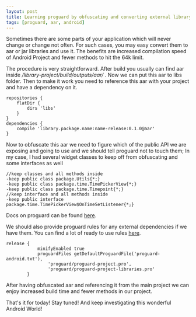 ```yaml
---
layout: post
title: Learning proguard by obfuscating and converting external library project to aar
tags: [proguard, aar, android]
---
```


Sometimes there are some parts of your application which will never change or change not often. For such cases, you may easy convert them to aar or jar libraries and use it. The benefits are increased compilation speed of Android Project and fewer methods to hit the 64k limit.

The procedure is very straightforward. After build you usually can find aar inside <i>/library-project/build/outputs/aar/</i> . Now we can put this aar to libs folder. Then to make it work you need to reference this aar with your project and have a dependency on it.
<pre><code>repositories {
    flatDir {
        dirs 'libs'
    }
}
dependencies {
    compile 'library.package.name:name-release:0.1.0@aar'
}</code></pre>
Now to obfuscate this aar we need to figure which of the public API we are exposing and going to use and we should tell proguard not to touch them; In my case, I had several widget classes to keep off from obfuscating and some interfaces as well
<pre><code>//keep classes and all methods inside
-keep public class package.Utils{*;}
-keep public class package.time.TimePickerView{*;}
-keep public class package.time.Timepoint{*;}
//keep interface and all methods inside
-keep public interface package.time.TimePickerView$OnTimeSetListener{*;}
</code></pre>
Docs on proguard can be found [here](http://proguard.sourceforge.net/manual/usage.html).

We should also provide proguard rules for any external dependencies if we have them. You can find a lot of ready to use rules [here](https://github.com/krschultz/android-proguard-snippets).
<pre><code>release {
            minifyEnabled true
            proguardFiles getDefaultProguardFile('proguard-android.txt'),
                'proguard/proguard-project.pro',
                'proguard/proguard-project-libraries.pro'
        }
</code></pre>

After having obfuscated aar and referencing it from the main project we can enjoy increased build time and fewer methods in our project.

That's it for today! Stay tuned! And keep investigating this wonderful Android World!
